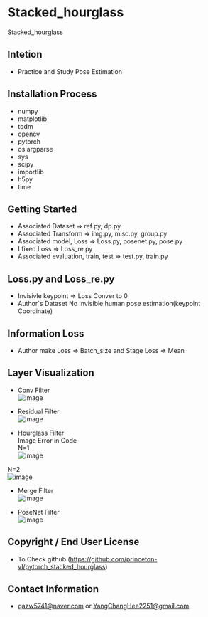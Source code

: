 
# Stacked_hourglass
Stacked_hourglass

## Intetion
* Practice and Study Pose Estimation

## Installation Process
* numpy
* matplotlib
* tqdm
* opencv
* pytorch
* os argparse
* sys
* scipy
* importlib
* h5py
* time

## Getting Started
* Associated Dataset => ref.py, dp.py
* Associated Transform => img.py, misc.py, group.py
* Associated model, Loss => Loss.py, posenet.py, pose.py
* I fixed Loss => Loss_re.py
* Associated evaluation, train, test => test.py, train.py

## Loss.py and Loss_re.py
* Invisivle keypoint => Loss Conver to 0
* Author`s Dataset No Invisible human pose estimation(keypoint Coordinate)

## Information Loss
* Author make Loss => Batch_size and Stage Loss => Mean

## Layer Visualization
* Conv Filter  
![image](https://user-images.githubusercontent.com/59610723/128319373-d2e8dbd5-1009-4b46-bb32-e03b2b26afde.png)
  
* Residual Filter  
![image](https://user-images.githubusercontent.com/59610723/128319493-602d907c-5c37-4b49-9dd4-2f8bb46d52b0.png)
  
* Hourglass Filter  
Image Error in Code  
N=1  
![image](https://user-images.githubusercontent.com/59610723/128320181-91ab8c5d-2a51-4bdc-a25d-cdc0d6aeccba.png)
  
N=2  
![image](https://user-images.githubusercontent.com/59610723/128320221-0a46efda-b07f-42f6-92a5-b4ba18f097f3.png)

* Merge Filter  
![image](https://user-images.githubusercontent.com/59610723/128320406-3b3e083f-119e-4e41-aea3-185b5ba15c0e.png)
  
* PoseNet Filter  
![image](https://user-images.githubusercontent.com/59610723/128320449-78e63407-feee-438c-bfea-e4ac2484c126.png)
  
  
## Copyright / End User License
* To Check github (https://github.com/princeton-vl/pytorch_stacked_hourglass)

## Contact Information
* qazw5741@naver.com or YangChangHee2251@gmail.com
